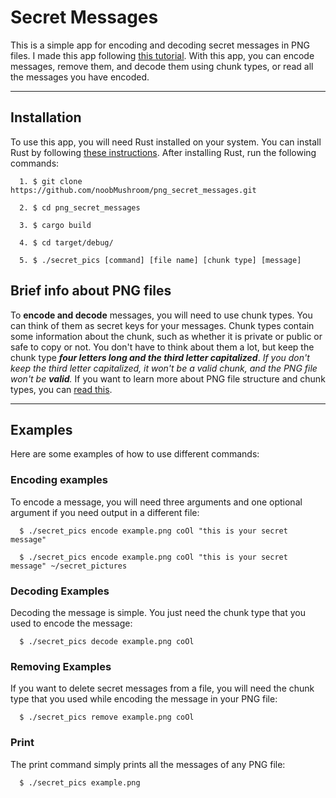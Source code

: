 # Secret Messages

This is a simple app for encoding and decoding secret messages in PNG files. I made this app following [this tutorial](https://picklenerd.github.io/pngme_book/introduction.html). With this app, you can encode messages, remove them, and decode them using chunk types, or read all the messages you have encoded.

---

## Installation 

To use this app, you will need Rust installed on your system. You can install Rust by following [these instructions](https://www.rust-lang.org/tools/install). After installing Rust, run the following commands:


```
  1. $ git clone https://github.com/noobMushroom/png_secret_messages.git
  
  2. $ cd png_secret_messages
  
  3. $ cargo build
  
  4. $ cd target/debug/  
  
  5. $ ./secret_pics [command] [file name] [chunk type] [message] 
```


## Brief info about PNG files 

To **encode and decode** messages, you will need to use chunk types. You can think of them as secret keys for your messages. Chunk types contain some information about the chunk, such as whether it is private or public or safe to copy or not. You don't have to think about them a lot, but keep the chunk type ***four letters long and the third letter capitalized***. _If you don't keep the third letter capitalized, it won't be a valid chunk, and the PNG file won't be **valid**._ If you want to learn more about PNG file structure and chunk types, you can [read this](http://www.libpng.org/pub/png/spec/1.2/PNG-Structure.html).

---

## Examples 

Here are some examples of how to use different commands:

### Encoding examples 

To encode a message, you will need three arguments and one optional argument if you need output in a different file:


```
  $ ./secret_pics encode example.png coOl "this is your secret message"
  
  $ ./secret_pics encode example.png coOl "this is your secret message" ~/secret_pictures 
```

### Decoding Examples

Decoding the message is simple. You just need the chunk type that you used to encode the message:


```
  $ ./secret_pics decode example.png coOl
```

### Removing Examples

If you want to delete secret messages from a file, you will need the chunk type that you used while encoding the message in your PNG file:


```
  $ ./secret_pics remove example.png coOl
```

### Print

The print command simply prints all the messages of any PNG file:

```
  $ ./secret_pics example.png
```
